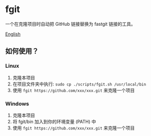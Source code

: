 # fgit
一个在克隆项目时自动把 GitHub 链接替换为 fastgit 链接的工具。

[English](./README.md)

## 如何使用？
### Linux
1. 克隆本项目
2. 在项目文件夹中执行: `sudo cp ./scripts/fgit.sh /usr/local/bin`
3. 使用 `fgit https://github.com/xxx/xxx.git` 来克隆一个项目

### Windows
1. 克隆本项目
2. 将 fgit/bin 加入到你的环境变量 (PATH) 中
3. 使用 `fgit https://github.com/xxx/xxx.git` 来克隆一个项目
